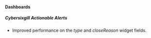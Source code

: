 
#### Dashboards
##### Cybersixgill Actionable Alerts
- Improved performance on the *type* and *closeReason* widget fields.
